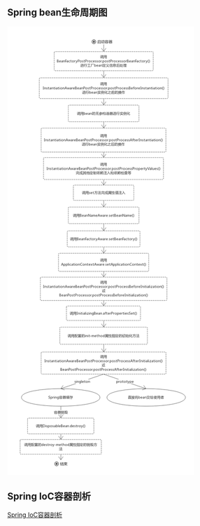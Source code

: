 ## Spring bean生命周期图
![Spring bean生命周期](https://github.com/nekolr/spring-life-cycle/blob/master/Spring%20bean%E7%9A%84%E7%94%9F%E5%91%BD%E5%91%A8%E6%9C%9F.png)

## Spring IoC容器剖析

[Spring IoC容器剖析](https://blog.nekolr.com/2018/05/27/Spring%20IoC%E5%AE%B9%E5%99%A8%E5%89%96%E6%9E%90/)
